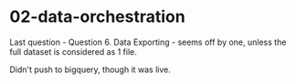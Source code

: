 # 02-data-orchestration


Last question - Question 6. Data Exporting - seems off by one, unless the full dataset is considered as 1 file.


Didn't push to bigquery, though it was live.
